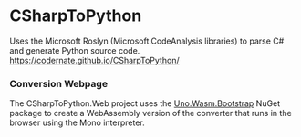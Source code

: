 # CSharpToPython

Uses the Microsoft Roslyn (Microsoft.CodeAnalysis libraries) to parse C# and generate Python source code.  https://codernate.github.io/CSharpToPython/

### Conversion Webpage

The CSharpToPython.Web project uses the [Uno.Wasm.Bootstrap](https://github.com/nventive/Uno.Wasm.Bootstrap) NuGet package to create a WebAssembly version of the converter that runs in the browser using the Mono interpreter.
